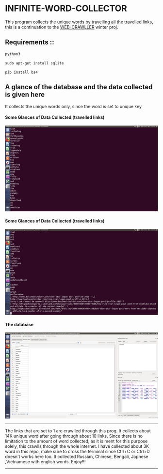 # INFINITE-WORD-COLLECTOR
This program collects the unique words by travelling all the travelled links, this is a continuation
to the [WEB-CRAWLLER](https://github.com/Jimut123/WEB-CRAWLLER) winter proj. 

## Requirements ::
```
python3
```
```
sudo apt-get install sqlite
```
```
pip install bs4
```
## A glance of the database and the data collected is given here
It collects the unique words only, since the word is set to unique key
#### Some Glances of Data Collected (travelled links)
![Collects the words](1.png)

#### Some Glances of Data Collected (travelled links)
![Second](2.png)

#### The database
![The word database](3.png)


****
The links that are set to 1 are crawlled through this prog. It collects about 14K unique word after 
going through about 10 links. Since there is no limitation to the amount of word collected, as it is ment
for this purpose solely, this crawlls through the whole internet. I have collected about 3K word in this repo,
make sure to cross the terminal since Ctrl+C or Ctrl+D doesn't works here too. It collected Russian, Chinese, Bengali, Japnese ,Vietnamese with english words. Enjoy!!!
****





